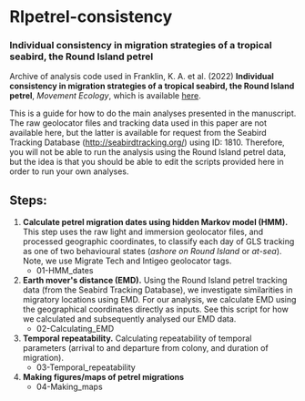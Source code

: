 # RIpetrel-consistency
### Individual consistency in migration strategies of a tropical seabird, the Round Island petrel

Archive of analysis code used in Franklin, K. A. et al. (2022) **Individual consistency in migration strategies of a tropical seabird, the Round Island petrel**, *Movement Ecology*, which is available [here](https://movementecologyjournal.biomedcentral.com/articles/10.1186/s40462-022-00311-y). 

This is a guide for how to do the main analyses presented in the manuscript. The raw geolocator files and tracking data used in this paper are not available here, but the latter is available for request from the Seabird Tracking Database (http://seabirdtracking.org/) using ID: 1810. Therefore, you will not be able to run the analysis using the Round Island petrel data, but the idea is that you should be able to edit the scripts provided here in order to run your own analyses.

## Steps:
1. **Calculate petrel migration dates using hidden Markov model (HMM).** This step uses the raw light and immersion geolocator files, and processed geographic coordinates, to classify each day of GLS tracking as one of two behavioural states (*ashore on Round Island* or *at-sea*). Note, we use Migrate Tech and Intigeo geolocator tags.
   - 01-HMM_dates
2. **Earth mover's distance (EMD).** Using the Round Island petrel tracking data (from the Seabird Tracking Database), we investigate similarities in migratory locations using EMD. For our analysis, we calculate EMD using the geographical coordinates directly as inputs. See this script for how we calculated and subsequently analysed our EMD data.
   - 02-Calculating_EMD
3. **Temporal repeatability.** Calculating repeatability of temporal parameters (arrival to and departure from colony, and duration of migration).
   - 03-Temporal_repeatability
4. **Making figures/maps of petrel migrations**
   - 04-Making_maps

